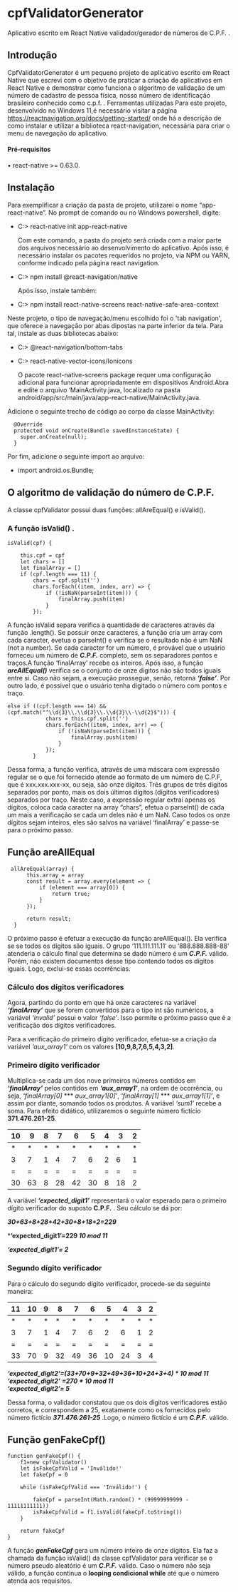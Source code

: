 # cpfValidatorGenerator
  Aplicativo escrito em React Native validador/gerador de números de C.P.F. .

## Introdução

  CpfValidatorGenerator é um pequeno projeto de aplicativo escrito em React Native que escrevi com o objetivo de praticar a criação de aplicativos em React Native e demonstrar como funciona o algoritmo de validação de um número de cadastro de pessoa física, nosso número de identificação brasileiro conhecido como c.p.f. .
Ferramentas utilizadas
  Para este projeto, desenvolvido no Windows 11,é necessário visitar a página https://reactnavigation.org/docs/getting-started/ onde há a descrição de como instalar e utilizar a biblioteca react-navigation, necessária para criar o menu de navegação do aplicativo.
#### Pré-requisitos
•	react-native >= 0.63.0.

## Instalação

  Para exemplificar a criação da pasta de projeto, utilizarei o nome “app-react-native”.
No prompt de comando ou no Windows powershell, digite:

* C:\> react-native init app-react-native    

  Com este comando, a pasta do projeto será criada com a maior parte dos arquivos necessário ao desenvolvimento do aplicativo.
Após isso, é necessário instalar os pacotes requeridos no projeto, via NPM ou YARN, conforme indicado pela página react navigation.       

* C:\> npm install @react-navigation/native     

  Após isso, instale também:         

* C:\>  npm install react-native-screens react-native-safe-area-context      

Neste projeto, o tipo de navegação/menu escolhido foi o 'tab navigation', que oferece a navegação por abas dipostas na parte inferior da tela. Para tal, instale as duas bibliotecas abaixo:             

* C:\>  @react-navigation/bottom-tabs       
* C:\>  react-native-vector-icons/Ionicons	          

  O pacote react-native-screens package requer uma configuração adicional para funcionar apropriadamente em dispositivos Android.Abra e edite o arquivo ‘MainActivity.java, localizado na pasta android/app/src/main/java/app-react-native/MainActivity.java.          

 Adicione o seguinte trecho de código ao corpo da classe MainActivity:       

      @Override
      protected void onCreate(Bundle savedInstanceState) {
        super.onCreate(null);
      }

  Por fim, adicione o seguinte import ao arquivo:           

* import android.os.Bundle;      

## O algoritmo de validação do número de C.P.F. 

  A classe cpfValidator possui duas funções: allAreEqual() e isValid().

### A função isValid() . 

    isValid(cpf) {

        this.cpf = cpf
        let chars = []
        let finalArray = []
        if (cpf.length === 11) {
            chars = cpf.split('')
            chars.forEach((item, index, arr) => {
                if (!isNaN(parseInt(item))) {
                    finalArray.push(item)
                }
            });

  A função isValid separa verifica a quantidade de caracteres através da função .length(). Se possuir onze caracteres, a função cria um array com cada caracter, evetua o parseInt() e verifica se o resultado não é um NaN (not a number). Se cada caracter for um número, é provável que o usuário forneceu um número de ***C.P.F.*** completo, sem os separadores pontos e traços.A função ‘finalArray’ recebe os inteiros.
Após isso, a função ***areAllEqual()*** verifica se o conjunto de onze dígitos não são todos iguais entre si. Caso não sejam, a execução prossegue, senão, retorna ***‘false’***.
Por outro lado, é possível que o usuário tenha digitado o número com pontos e traço.


    else if ((cpf.length === 14) && (cpf.match("^\\d{3}\\.\\d{3}\\.\\d{3}\\-\\d{2}$"))) {
                chars = this.cpf.split('')
                chars.forEach((item, index, arr) => {
                    if (!isNaN(parseInt(item))) {
                        finalArray.push(item)
                    }
                });
            }

  Dessa forma, a função verifica, através de uma máscara com expressão regular se o que foi fornecido atende ao formato de um número de C.P.F, que é xxx.xxx.xxx-xx, ou seja, são onze dígitos. Três grupos de três dígitos separados por ponto, mais os dois últimos dígitos (dígitos verificadores) separados por traço. Neste caso, a expressão regular extrai apenas os dígitos, coloca cada caracter na array “chars”, efetua o parseInt() de cada um mais a verificação se cada um deles não é um NaN. Caso todos os onze dígitos sejam inteiros, eles são salvos na variável ‘finalArray’ e passe-se para o próximo passo.
  
## Função areAllEqual

     allAreEqual(array) {
          this.array = array
          const result = array.every(element => {
              if (element === array[0]) {
                  return true;
              }
          });

          return result;
      }
      
      
  O próximo passo é efetuar a execução da função areAllEqual(). Ela verifica se se todos os dígitos são iguais. O grupo ‘111.111.111.11’ ou ‘888.888.888-88’ atenderia o cálculo final que determina se dado número é um ***C.P.F.*** válido. Porém, não existem documentos desse tipo contendo todos os dígitos iguais. Logo, exclui-se essas ocorrências.


### Cálculo dos dígitos verificadores	

  Agora, partindo do ponto em que há onze caracteres na variável ***‘finalArray’*** que se forem convertidos para o tipo int são numéricos, a variável *‘invalid’*
possui o valor *‘false’*. Isso permite o próximo passo que é a verificação dos dígitos verificadores. 

  Para a verificação do primeiro dígito verificador, efetua-se a criação da variável *‘aux_array1’* com os valores **[10,9,8,7,6,5,4,3,2]**. 

### Primeiro dígito verificador

  Multiplica-se cada um dos nove primeiros números contidos em ***'finalArray’*** pelos contidos em ***‘aux_array1’***, na ordem de ocorrência, ou seja, 
*‘finalArray[0]* *** *aux_array1[0]’*, *‘finalArray[1]* *** *aux_array1[1]’*, e assim por diante, somando todos os produtos. A variável *‘sum1’* recebe a soma.
Para efeito didático, utilizaremos o seguinte número fictício **371.476.261-25**.


| 10 | 9  | 8 | 7  | 6  | 5  | 4 | 3  | 2 |
|----|----|---|----|----|----|---|----|---|
| *  | *  | * | *  | *  | *  | * | *  | * |
| 3  | 7  | 1 | 4  | 7  | 6  | 2 | 6  | 1 |
| =  | =  | = | =  | =  | =  | = | =  | = |
| 30 | 63 | 8 | 28 | 42 | 30 | 8 | 18 | 2 |

  A variável ***‘expected_digit1’*** representará o valor esperado para o primeiro dígito verificador do suposto **C.P.F.** . Seu cálculo se dá por:

***30+63+8+28+42+30+8+18+2=229***

***‘expected_digit1’=229 *10 mod 11***

***‘expected_digit1’= 2***

### Segundo dígito verificador 

  Para o cálculo do segundo dígito verificador, procede-se da seguinte maneira:

| 11 | 10 | 9  | 8  | 7  | 6  | 5  | 4  | 3  | 2 |
|----|----|----|--- |----|----|----|--- |----|---|
| *  | *  | *  | *  | *  | *  | *  | *  | *  | * |
| 3  | 7  | 1  | 4  | 7  | 6  | 2  | 6  | 1  | 2 |
| =  | =  | =  | =  | =  | =  | =  | =  | =  | = |
| 33 | 70 | 9  | 32 | 49 | 36 | 10 | 24 | 3  | 4 |

***‘expected_digit2’=(33+70+9+32+49+36+10+24+3+4) * 10 mod 11***        
***‘expected_digit2’ =270 * 10 mod 11***           
***‘expected_digit2’= 5***         

  Dessa forma, o validador constatou que os dois dígitos verificadores estão corretos, e correspondem a 25, exatamente
como os fornecidos pelo número fictício ***371.476.261-25*** .Logo, o número fictício é um ***C.P.F***. válido.

## Função genFakeCpf()

    function genFakeCpf() {
        f1=new cpfValidator()
        let isFakeCpfValid = 'Inválido!'
        let fakeCpf = 0

        while (isFakeCpfValid === 'Inválido!') {

            fakeCpf = parseInt(Math.random() * (99999999999 - 11111111111))
            isFakeCpfValid = f1.isValid(fakeCpf.toString())
        }

        return fakeCpf
    }


A função ***genFakeCpf*** gera um número inteiro de onze dígitos.
Ela faz a chamada da função isValid() da classe cpfValidator para verificar se o número pseudo aleatório é um ***C.P.F.*** válido.
Caso o número não seja válido, a função continua o **looping condicional while** até que o número atenda aos requisitos.



















